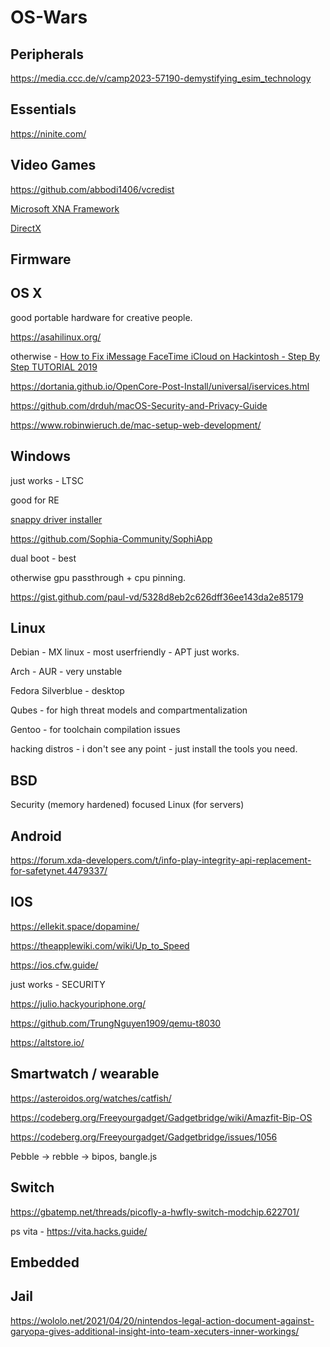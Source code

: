 # OS-Wars

## Peripherals

https://media.ccc.de/v/camp2023-57190-demystifying_esim_technology

## Essentials

https://ninite.com/

## Video Games

https://github.com/abbodi1406/vcredist

[Microsoft XNA Framework](https://www.microsoft.com/en-us/download/details.aspx?id=20914) 

[DirectX](https://www.microsoft.com/en-us/download/details.aspx?id=35)

## Firmware

## OS X

good portable hardware for creative people.

https://asahilinux.org/

otherwise - [How to Fix iMessage FaceTime iCloud on Hackintosh - Step By Step TUTORIAL 2019](https://www.youtube.com/watch?v=3xn9CpRjkf4)

https://dortania.github.io/OpenCore-Post-Install/universal/iservices.html

https://github.com/drduh/macOS-Security-and-Privacy-Guide

https://www.robinwieruch.de/mac-setup-web-development/

## Windows

just works - LTSC

good for RE

[snappy driver installer](https://sourceforge.net/projects/snappy-driver-installer-origin/)

https://github.com/Sophia-Community/SophiApp

dual boot - best

otherwise gpu passthrough + cpu pinning.

https://gist.github.com/paul-vd/5328d8eb2c626dff36ee143da2e85179

## Linux

Debian - MX linux - most userfriendly - APT just works.

Arch - AUR - very unstable

Fedora Silverblue - desktop

Qubes - for high threat models and compartmentalization

Gentoo - for toolchain compilation issues

hacking distros - i don't see any point - just install the tools you need.

## BSD

Security (memory hardened) focused Linux (for servers)

## Android

https://forum.xda-developers.com/t/info-play-integrity-api-replacement-for-safetynet.4479337/

## IOS

https://ellekit.space/dopamine/

https://theapplewiki.com/wiki/Up_to_Speed

https://ios.cfw.guide/

just works - SECURITY

https://julio.hackyouriphone.org/

https://github.com/TrungNguyen1909/qemu-t8030

https://altstore.io/

## Smartwatch / wearable

https://asteroidos.org/watches/catfish/

https://codeberg.org/Freeyourgadget/Gadgetbridge/wiki/Amazfit-Bip-OS

https://codeberg.org/Freeyourgadget/Gadgetbridge/issues/1056

Pebble -> rebble -> bipos, bangle.js

## Switch

https://gbatemp.net/threads/picofly-a-hwfly-switch-modchip.622701/

ps vita - https://vita.hacks.guide/

## Embedded

## Jail

https://wololo.net/2021/04/20/nintendos-legal-action-document-against-garyopa-gives-additional-insight-into-team-xecuters-inner-workings/

